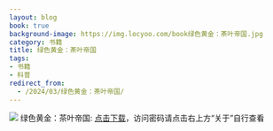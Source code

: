```yaml
---
layout: blog
book: true
background-image: https://img.locyoo.com/book绿色黄金：茶叶帝国.jpg
category: 书籍
title: 绿色黄金：茶叶帝国
tags:
- 书籍
- 科普
redirect_from:
  - /2024/03/绿色黄金：茶叶帝国/
---
```

![](https://img.locyoo.com/book绿色黄金：茶叶帝国.jpg)
绿色黄金：茶叶帝国: <a name = "ref1" href="https://url18.ctfile.com/f/50983618-1350065060-9d74fb?p=3619">点击下载</a>，访问密码请点击右上方“关于”自行查看